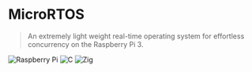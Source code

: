 # MicroRTOS
> An extremely light weight real-time operating system for effortless concurrency on the Raspberry Pi 3.

![Raspberry Pi](https://img.shields.io/badge/-Raspberry_Pi-C51A4A?style=for-the-badge&logo=Raspberry-Pi)
![C](https://img.shields.io/badge/c-%2300599C.svg?style=for-the-badge&logo=c&logoColor=white)
![Zig](https://img.shields.io/badge/Zig-%23F7A41D.svg?style=for-the-badge&logo=zig&logoColor=white)